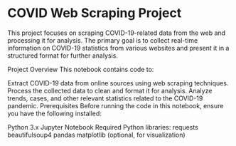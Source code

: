 # COVID Web Scraping Project
This project focuses on scraping COVID-19-related data from the web and processing it for analysis. The primary goal is to collect real-time information on COVID-19 statistics from various websites and present it in a structured format for further analysis.

Project Overview
This notebook contains code to:

Extract COVID-19 data from online sources using web scraping techniques.
Process the collected data to clean and format it for analysis.
Analyze trends, cases, and other relevant statistics related to the COVID-19 pandemic.
Prerequisites
Before running the code in this notebook, ensure you have the following installed:

Python 3.x
Jupyter Notebook
Required Python libraries:
requests
beautifulsoup4
pandas
matplotlib (optional, for visualization)
